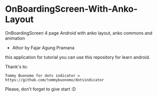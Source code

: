 # OnBoardingScreen-With-Anko-Layout
OnBoardingScreen 4 page Android with anko layout, anko commons and animation

- Athor by Fajar Agung Pramana

this application for tutorial you can use this repository for learn android.

Thank's to:

    Tommy Buonomo for dots indicator = https://github.com/tommybuonomo/dotsindicator

Please, don't forget to give start :D
